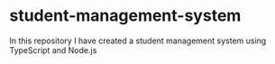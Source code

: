 # student-management-system
In this repository I have created a student management system using TypeScript and Node.js
